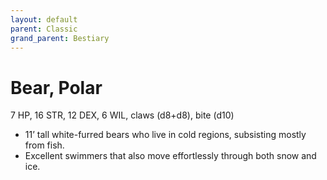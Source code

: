 ```yaml
---
layout: default
parent: Classic
grand_parent: Bestiary
---
```


# Bear, Polar

7 HP, 16 STR, 12 DEX, 6 WIL, claws (d8+d8), bite (d10)

- 11’ tall white-furred bears who live in cold regions, subsisting mostly from fish.
- Excellent swimmers that also move effortlessly through both snow and ice.